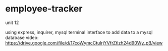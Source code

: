 # employee-tracker
unit 12

using express, inquirer, mysql
terminal interface to add data to a mysql database
video: https://drive.google.com/file/d/17coWymcCtulrjYVfrZtlzh24d90Wy_pB/view
